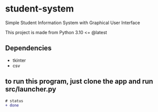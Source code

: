 # student-system
Simple Student Information System with Graphical User Interface

This project is made from Python 3.10 <= @latest

## Dependencies
<ul>
	<li>tkinter</li>
	<li>csv</li>
</ul>


## to run this program, just clone the app and run src/launcher.py


```diff
# status 
+ done
```